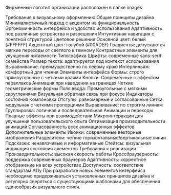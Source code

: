 Фирменный логотип организации расположен в папке images

Требования к визуальному оформлению
Общие принципы дизайна
Минималистичный подход с акцентом на функциональность
Эргономичность интерфейса и удобство использования
Адаптивность под различные устройства и разрешения
Интуитивная навигация с понятной структурой
Цветовое решение
Основной цвет: белый (#FFFFFF)
Акцентный цвет: голубой (#00ADEF)
Градиенты: допускаются мягкие переходы от светлого к темному
Контрастные элементы для улучшения читаемости
Типографика
Шрифты: современные sans-serif семейства
Размер текста: адаптируется под контекст использования
Выравнивание: преимущественно по левому краю
Интерлиньяж: комфортный для чтения
Элементы интерфейса
Формы: строго прямоугольные с четкими краями
Кнопки:
Современные с эффектом параллакса
Анимация при наведении на границах
Четкие геометрические формы
Поля ввода:
Прямоугольные с мягкими скруглениями
Визуальная обратная связь при фокусе
Индикаторы состояния
Компоновка
Отступы: равномерные и согласованные
Сетка: модульная с четкими пропорциями
Выравнивание: по строгим линиям
Группировка: логичная и последовательная
Анимации и переходы
Плавные эффекты при взаимодействии
Микроинтеракции для улучшения пользовательского опыта
Оптимизация производительности анимаций
Согласованность всех анимационных эффектов
Дополнительные элементы
Иконки: современные векторные изображения
Разделители: четкие горизонтальные/вертикальные линии
Подсказки: ненавязчивые и информативные
Стейтсы: визуальная индикация состояния элементов
Требования к реализации
Производительность: высокая скорость работы
Кроссбраузерность: поддержка современных браузеров
Адаптивность: корректное отображение на всех устройствах
Доступность: соответствие стандартам A11y
При разработке новых элементов интерфейса необходимо придерживаться установленных принципов дизайна и регулярно сверяться с существующими шаблонами для обеспечения единообразия визуального стиля.